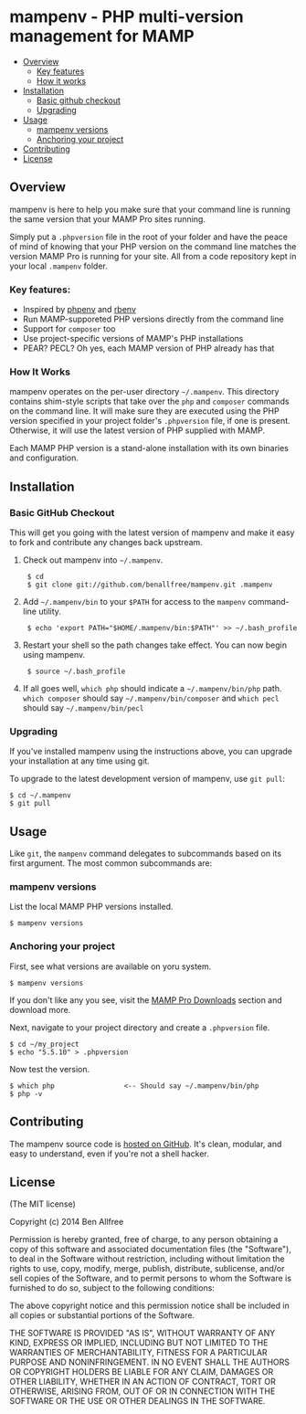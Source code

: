 # mampenv - PHP multi-version management for MAMP

* [Overview](#Overivew)
  * [Key features](#key-features)
  * [How it works](#how-it-works)
* [Installation](#installation)
  * [Basic github checkout](#basic-github-checkout) 
  * [Upgrading](#upgrading)
* [Usage](#usage)
  * [mampenv versions](#mampenv-versions)
  * [Anchoring your project](#anchoring-your-project)
* [Contributing](#contributing)
* [License](#license)

## Overview

mampenv is here to help you make sure that your command line is running the same
version that your MAMP Pro sites running.

Simply put a `.phpversion` file in the root of your folder and have the peace
of mind of knowing that your PHP version on the command line matches the version
MAMP Pro is running for your site. All from a code repository kept in your local
`.mampenv` folder.

### Key features:

 * Inspired by [phpenv](https://github.com/phpenv/phpenv) and [rbenv](https://github.com/sstephenson/rbenv) 
 * Run MAMP-supporeted PHP versions directly from the command line
 * Support for `composer` too
 * Use project-specific versions of MAMP's PHP installations
 * PEAR? PECL? Oh yes, each MAMP version of PHP already has that

### How It Works

mampenv operates on the per-user directory `~/.mampenv`. This directory
contains shim-style scripts that take over the `php` and `composer` commands
on the command line. It will make sure they are executed using the PHP version
specified in your project folder's `.phpversion` file, if one is present. Otherwise,
it will use the latest version of PHP supplied with MAMP.

Each MAMP PHP version is a stand-alone installation with its own binaries and configuration.

## Installation

### Basic GitHub Checkout

This will get you going with the latest version of mampenv and make it
easy to fork and contribute any changes back upstream.

1. Check out mampenv into `~/.mampenv`.

        $ cd
        $ git clone git://github.com/benallfree/mampenv.git .mampenv

2. Add `~/.mampenv/bin` to your `$PATH` for access to the `mampenv` command-line utility.

        $ echo 'export PATH="$HOME/.mampenv/bin:$PATH"' >> ~/.bash_profile

4. Restart your shell so the path changes take effect. You can now begin using mampenv.

        $ source ~/.bash_profile

5. If all goes well, `which php` should indicate a `~/.mampenv/bin/php` path. `which composer` should say `~/.mampenv/bin/composer` and `which pecl` should say `~/.mampenv/bin/pecl`

### Upgrading

If you've installed mampenv using the instructions above, you can
upgrade your installation at any time using git.

To upgrade to the latest development version of mampenv, use `git pull`:

    $ cd ~/.mampenv
    $ git pull

## Usage

Like `git`, the `mampenv` command delegates to subcommands based on its
first argument. The most common subcommands are:

### mampenv versions

List the local MAMP PHP versions installed.

    $ mampenv versions

### Anchoring your project

First, see what versions are available on yoru system. 

    $ mampenv versions

If you don't like any you see, visit the [MAMP Pro Downloads](http://www.mamp.info/en/downloads/) section and download more.

Next, navigate to your project directory and create a `.phpversion` file.

    $ cd ~/my_project
    $ echo "5.5.10" > .phpversion

Now test the version.

    $ which php                 <-- Should say ~/.mampenv/bin/php
    $ php -v

## Contributing

The mampenv source code is [hosted on
GitHub](https://github.com/benallfree/mampenv). It's clean, modular,
and easy to understand, even if you're not a
shell hacker.

## License

(The MIT license)

Copyright (c) 2014 Ben Allfree

Permission is hereby granted, free of charge, to any person obtaining
a copy of this software and associated documentation files (the
"Software"), to deal in the Software without restriction, including
without limitation the rights to use, copy, modify, merge, publish,
distribute, sublicense, and/or sell copies of the Software, and to
permit persons to whom the Software is furnished to do so, subject to
the following conditions:

The above copyright notice and this permission notice shall be
included in all copies or substantial portions of the Software.

THE SOFTWARE IS PROVIDED "AS IS", WITHOUT WARRANTY OF ANY KIND,
EXPRESS OR IMPLIED, INCLUDING BUT NOT LIMITED TO THE WARRANTIES OF
MERCHANTABILITY, FITNESS FOR A PARTICULAR PURPOSE AND
NONINFRINGEMENT. IN NO EVENT SHALL THE AUTHORS OR COPYRIGHT HOLDERS BE
LIABLE FOR ANY CLAIM, DAMAGES OR OTHER LIABILITY, WHETHER IN AN ACTION
OF CONTRACT, TORT OR OTHERWISE, ARISING FROM, OUT OF OR IN CONNECTION
WITH THE SOFTWARE OR THE USE OR OTHER DEALINGS IN THE SOFTWARE.
